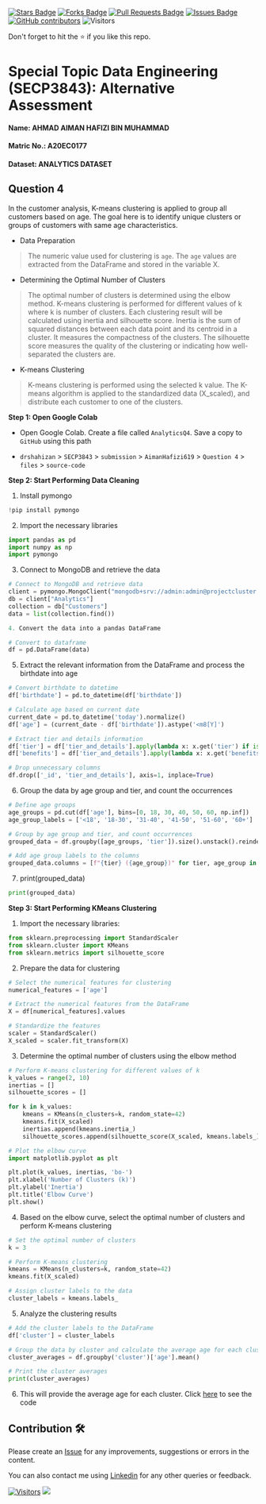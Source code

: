 <a href="https://github.com/drshahizan/SECP3843/stargazers"><img src="https://img.shields.io/github/stars/drshahizan/SECP3843" alt="Stars Badge"/></a>
<a href="https://github.com/drshahizan/SECP3843/network/members"><img src="https://img.shields.io/github/forks/drshahizan/SECP3843" alt="Forks Badge"/></a>
<a href="https://github.com/drshahizan/SECP3843/pulls"><img src="https://img.shields.io/github/issues-pr/drshahizan/SECP3843" alt="Pull Requests Badge"/></a>
<a href="https://github.com/drshahizan/SECP3843/issues"><img src="https://img.shields.io/github/issues/drshahizan/SECP3843" alt="Issues Badge"/></a>
<a href="https://github.com/drshahizan/SECP3843/graphs/contributors"><img alt="GitHub contributors" src="https://img.shields.io/github/contributors/drshahizan/SECP3843?color=2b9348"></a>
![Visitors](https://api.visitorbadge.io/api/visitors?path=https%3A%2F%2Fgithub.com%2Fdrshahizan%2FSECP3843&labelColor=%23d9e3f0&countColor=%23697689&style=flat)

Don't forget to hit the :star: if you like this repo.

# Special Topic Data Engineering (SECP3843): Alternative Assessment

#### Name: AHMAD AIMAN HAFIZI BIN MUHAMMAD
#### Matric No.: A20EC0177
#### Dataset: ANALYTICS DATASET

## Question 4

In the customer analysis, K-means clustering is applied to group all customers based on age. The goal here is to identify unique clusters or groups of customers with same age characteristics.

- Data Preparation

>The numeric value used for clustering is `age`. The `age` values are extracted from the DataFrame and stored in the variable X.

- Determining the Optimal Number of Clusters

>The optimal number of clusters is determined using the elbow method. K-means clustering is performed for different values of k where k is number of clusters. Each clustering result will be calculated using inertia and silhouette score.
>Inertia is the sum of squared distances between each data point and its centroid in a cluster. It measures the compactness of the clusters.
>The silhouette score measures the quality of the clustering or indicating how well-separated the clusters are.

- K-means Clustering

>K-means clustering is performed using the selected k value. The K-means algorithm is applied to the standardized data (X_scaled), and distribute each customer to one of the clusters.

**Step 1: Open Google Colab**

- Open Google Colab. Create a file called `AnalyticsQ4`. Save a copy to `GitHub` using this path

- `drshahizan` > `SECP3843` > `submission` > `AimanHafizi619` > `Question 4` > `files` > `source-code`

**Step 2: Start Performing Data Cleaning**

1. Install pymongo

  ```python
  !pip install pymongo
  ```
2. Import the necessary libraries

```python
import pandas as pd
import numpy as np
import pymongo
```

3. Connect to MongoDB and retrieve the data

```python
# Connect to MongoDB and retrieve data
client = pymongo.MongoClient("mongodb+srv://admin:admin@projectcluster.7sndifd.mongodb.net/")
db = client["Analytics"]
collection = db["Customers"]
data = list(collection.find())

4. Convert the data into a pandas DataFrame

# Convert to dataframe
df = pd.DataFrame(data)
```

5. Extract the relevant information from the DataFrame and process the birthdate into age

```python
# Convert birthdate to datetime
df['birthdate'] = pd.to_datetime(df['birthdate'])

# Calculate age based on current date
current_date = pd.to_datetime('today').normalize()
df['age'] = (current_date - df['birthdate']).astype('<m8[Y]')

# Extract tier and details information
df['tier'] = df['tier_and_details'].apply(lambda x: x.get('tier') if isinstance(x, dict) else np.nan)
df['benefits'] = df['tier_and_details'].apply(lambda x: x.get('benefits') if isinstance(x, dict) else [])

# Drop unnecessary columns
df.drop(['_id', 'tier_and_details'], axis=1, inplace=True)
```

6. Group the data by age group and tier, and count the occurrences

```python
# Define age groups
age_groups = pd.cut(df['age'], bins=[0, 18, 30, 40, 50, 60, np.inf])
age_group_labels = ['<18', '18-30', '31-40', '41-50', '51-60', '60+']

# Group by age group and tier, and count occurrences
grouped_data = df.groupby([age_groups, 'tier']).size().unstack().reindex(columns=['Bronze', 'Silver', 'Gold', 'Platinum'])

# Add age group labels to the columns
grouped_data.columns = [f"{tier} ({age_group})" for tier, age_group in zip(grouped_data.columns, age_group_labels)]
```

7. print(grouped_data)

```python
print(grouped_data)
```

**Step 3: Start Performing KMeans Clustering**

1.  Import the necessary libraries:  

```python
from sklearn.preprocessing import StandardScaler
from sklearn.cluster import KMeans
from sklearn.metrics import silhouette_score
```

2. Prepare the data for clustering

```python
# Select the numerical features for clustering
numerical_features = ['age']

# Extract the numerical features from the DataFrame
X = df[numerical_features].values

# Standardize the features
scaler = StandardScaler()
X_scaled = scaler.fit_transform(X)
```

3. Determine the optimal number of clusters using the elbow method

```python
# Perform K-means clustering for different values of k
k_values = range(2, 10)
inertias = []
silhouette_scores = []

for k in k_values:
    kmeans = KMeans(n_clusters=k, random_state=42)
    kmeans.fit(X_scaled)
    inertias.append(kmeans.inertia_)
    silhouette_scores.append(silhouette_score(X_scaled, kmeans.labels_))

# Plot the elbow curve
import matplotlib.pyplot as plt

plt.plot(k_values, inertias, 'bo-')
plt.xlabel('Number of Clusters (k)')
plt.ylabel('Inertia')
plt.title('Elbow Curve')
plt.show()
```

4. Based on the elbow curve, select the optimal number of clusters and perform K-means clustering

```python
# Set the optimal number of clusters
k = 3

# Perform K-means clustering
kmeans = KMeans(n_clusters=k, random_state=42)
kmeans.fit(X_scaled)

# Assign cluster labels to the data
cluster_labels = kmeans.labels_
```

5. Analyze the clustering results

```python
# Add the cluster labels to the DataFrame
df['cluster'] = cluster_labels

# Group the data by cluster and calculate the average age for each cluster
cluster_averages = df.groupby('cluster')['age'].mean()

# Print the cluster averages
print(cluster_averages)
```

6. This will provide the average age for each cluster. Click [here](https://github.com/drshahizan/SECP3843/blob/main/submission/AimanHafizi619/Question%204/files/source-code/AnalyticsQ4.ipynb) to see the code

































## Contribution 🛠️
Please create an [Issue](https://github.com/drshahizan/special-topic-data-engineering/issues) for any improvements, suggestions or errors in the content.

You can also contact me using [Linkedin](https://www.linkedin.com/in/aiman-hafizi-63b0a8275/) for any other queries or feedback.

[![Visitors](https://api.visitorbadge.io/api/visitors?path=https%3A%2F%2Fgithub.com%2Fdrshahizan&labelColor=%23697689&countColor=%23555555&style=plastic)](https://visitorbadge.io/status?path=https%3A%2F%2Fgithub.com%2Fdrshahizan)
![](https://hit.yhype.me/github/profile?user_id=81284918)





